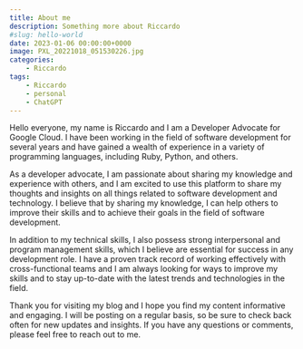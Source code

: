 ```yaml
---
title: About me
description: Something more about Riccardo
#slug: hello-world
date: 2023-01-06 00:00:00+0000
image: PXL_20221018_051530226.jpg
categories:
    - Riccardo
tags:
    - Riccardo
    - personal
    - ChatGPT
---
```

Hello everyone, my name is Riccardo and I am a Developer Advocate for Google Cloud. I have been working in the field of software development for several years and have gained a wealth of experience in a variety of programming languages, including Ruby, Python, and others.

As a developer advocate, I am passionate about sharing my knowledge and experience with others, and I am excited to use this platform to share my thoughts and insights on all things related to software development and technology. I believe that by sharing my knowledge, I can help others to improve their skills and to achieve their goals in the field of software development.

In addition to my technical skills, I also possess strong interpersonal and program management skills, which I believe are essential for success in any development role. I have a proven track record of working effectively with cross-functional teams and I am always looking for ways to improve my skills and to stay up-to-date with the latest trends and technologies in the field.

Thank you for visiting my blog and I hope you find my content informative and engaging. I will be posting on a regular basis, so be sure to check back often for new updates and insights. If you have any questions or comments, please feel free to reach out to me.
